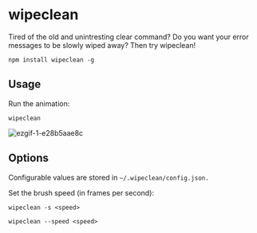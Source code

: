 # wipeclean

Tired of the old and unintresting clear command?
Do you want your error messages to be slowly wiped away?
Then try wipeclean!

`npm install wipeclean -g`

## Usage

Run the animation:

`wipeclean`

![ezgif-1-e28b5aae8c](https://user-images.githubusercontent.com/60259431/155228227-a429c2ae-a003-41d0-b8de-a6fa8b7413c7.gif)

## Options

Configurable values are stored in `~/.wipeclean/config.json.`

Set the brush speed (in frames per second):

`wipeclean -s <speed>`

`wipeclean --speed <speed>`
